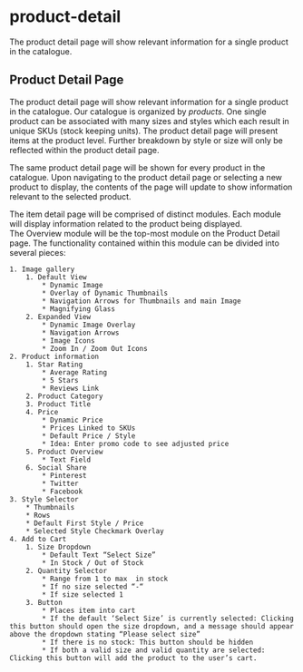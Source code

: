 # product-detail
The product detail page will show relevant information for a single product in the catalogue.

## Product Detail Page
The product detail page will show relevant information for a single product in the catalogue.  Our catalogue is organized by *products*.  One single product can be associated with many sizes and styles which each result in unique SKUs (stock keeping units).  The product detail page will present items at the product level.  Further breakdown by style or size will only be reflected within the product detail page.

The same product detail page will be shown for every product in the catalogue.  Upon navigating to the product detail page or selecting a new product to display, the contents of the page will update to show information relevant to the selected product. 

The item detail page will be comprised of distinct modules.  Each module will display information related to the product being displayed.   
The Overview module will be the top-most module on the Product Detail page.  The functionality contained within this module can be divided into several pieces:

	1. Image gallery 
		1. Default View
			* Dynamic Image
			* Overlay of Dynamic Thumbnails
			* Navigation Arrows for Thumbnails and main Image
			* Magnifying Glass
		2. Expanded View
			* Dynamic Image Overlay
			* Navigation Arrows
			* Image Icons
			* Zoom In / Zoom Out Icons
	2. Product information
		1. Star Rating
			* Average Rating
			* 5 Stars
			* Reviews Link
		2. Product Category
		3. Product Title
		4. Price
			* Dynamic Price
			* Prices Linked to SKUs
			* Default Price / Style
			* Idea: Enter promo code to see adjusted price
		5. Product Overview
			* Text Field
		6. Social Share
			* Pinterest
			* Twitter
			* Facebook
	3. Style Selector
		* Thumbnails
		* Rows
		* Default First Style / Price
		* Selected Style Checkmark Overlay
	4. Add to Cart
		1. Size Dropdown
			* Default Text “Select Size”
			* In Stock / Out of Stock
		2. Quantity Selector
			* Range from 1 to max  in stock
			* If no size selected “-“
			* If size selected 1
		3. Button
			* Places item into cart
			* If the default ‘Select Size’ is currently selected: Clicking this button should open the size dropdown, and a message should appear above the dropdown stating “Please select size”
			* If there is no stock: This button should be hidden
			* If both a valid size and valid quantity are selected: Clicking this button will add the product to the user’s cart.

